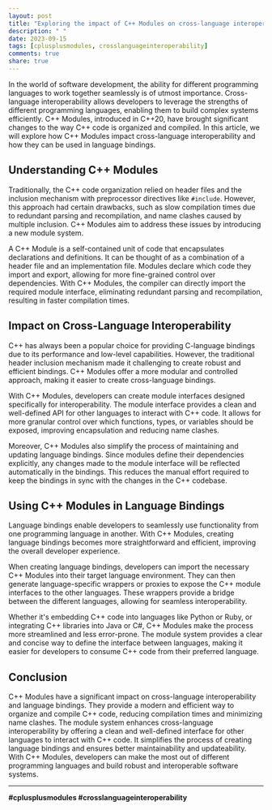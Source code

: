 ```yaml
---
layout: post
title: "Exploring the impact of C++ Modules on cross-language interoperability and bindings"
description: " "
date: 2023-09-15
tags: [cplusplusmodules, crosslanguageinteroperability]
comments: true
share: true
---
```


In the world of software development, the ability for different programming languages to work together seamlessly is of utmost importance. Cross-language interoperability allows developers to leverage the strengths of different programming languages, enabling them to build complex systems efficiently. C++ Modules, introduced in C++20, have brought significant changes to the way C++ code is organized and compiled. In this article, we will explore how C++ Modules impact cross-language interoperability and how they can be used in language bindings.

## Understanding C++ Modules

Traditionally, the C++ code organization relied on header files and the inclusion mechanism with preprocessor directives like `#include`. However, this approach had certain drawbacks, such as slow compilation times due to redundant parsing and recompilation, and name clashes caused by multiple inclusion. C++ Modules aim to address these issues by introducing a new module system.

A C++ Module is a self-contained unit of code that encapsulates declarations and definitions. It can be thought of as a combination of a header file and an implementation file. Modules declare which code they import and export, allowing for more fine-grained control over dependencies. With C++ Modules, the compiler can directly import the required module interface, eliminating redundant parsing and recompilation, resulting in faster compilation times.

## Impact on Cross-Language Interoperability

C++ has always been a popular choice for providing C-language bindings due to its performance and low-level capabilities. However, the traditional header inclusion mechanism made it challenging to create robust and efficient bindings. C++ Modules offer a more modular and controlled approach, making it easier to create cross-language bindings.

With C++ Modules, developers can create module interfaces designed specifically for interoperability. The module interface provides a clean and well-defined API for other languages to interact with C++ code. It allows for more granular control over which functions, types, or variables should be exposed, improving encapsulation and reducing name clashes.

Moreover, C++ Modules also simplify the process of maintaining and updating language bindings. Since modules define their dependencies explicitly, any changes made to the module interface will be reflected automatically in the bindings. This reduces the manual effort required to keep the bindings in sync with the changes in the C++ codebase.

## Using C++ Modules in Language Bindings

Language bindings enable developers to seamlessly use functionality from one programming language in another. With C++ Modules, creating language bindings becomes more straightforward and efficient, improving the overall developer experience.

When creating language bindings, developers can import the necessary C++ Modules into their target language environment. They can then generate language-specific wrappers or proxies to expose the C++ module interfaces to the other languages. These wrappers provide a bridge between the different languages, allowing for seamless interoperability.

Whether it's embedding C++ code into languages like Python or Ruby, or integrating C++ libraries into Java or C#, C++ Modules make the process more streamlined and less error-prone. The module system provides a clear and concise way to define the interface between languages, making it easier for developers to consume C++ code from their preferred language.

## Conclusion

C++ Modules have a significant impact on cross-language interoperability and language bindings. They provide a modern and efficient way to organize and compile C++ code, reducing compilation times and minimizing name clashes. The module system enhances cross-language interoperability by offering a clean and well-defined interface for other languages to interact with C++ code. It simplifies the process of creating language bindings and ensures better maintainability and updateability. With C++ Modules, developers can make the most out of different programming languages and build robust and interoperable software systems.

---

**#cplusplusmodules #crosslanguageinteroperability**